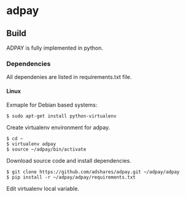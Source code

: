 # adpay

## Build
ADPAY is fully implemented in python.

### Dependencies

All dependenies are listed in requirements.txt file.

#### Linux

Exmaple for Debian based systems:
```
$ sudo apt-get install python-virtualenv
```

Create virtualenv environment for adpay.
```
$ cd ~
$ virtualenv adpay
$ source ~/adpay/bin/activate
```

Download source code and install dependencies.
```
$ git clone https://github.com/adshares/adpay.git ~/adpay/adpay
$ pip install -r ~/adpay/adpay/requirements.txt
```

Edit virtualenv local variable.


